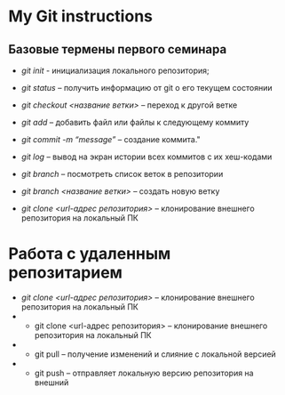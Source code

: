 # My Git instructions

## Базовые термены первого семинара

* *git init* - инициализация локального репозитория;

* *git status* – получить информацию от git о его текущем состоянии

* *git checkout <название ветки>* – переход к другой ветке

* *git add* – добавить файл или файлы к следующему коммиту

* *git commit -m “message”* – создание коммита."

* *git log* – вывод на экран истории всех коммитов с их хеш-кодами

* *git branch* – посмотреть список веток в репозитории

* *git branch <название ветки>* – создать новую ветку

* *git clone <url-адрес репозитория>* – клонирование внешнего репозитория на  локальный ПК
# Работа с удаленным репозитарием
* *git clone <url-адрес репозитория>* – клонирование внешнего репозитория на  локальный ПК
* * git clone <url-адрес репозитория> – клонирование внешнего репозитория на
    локальный ПК
* * git pull – получение изменений и слияние с локальной версией
* * git push – отправляет локальную версию репозитория на внешний
